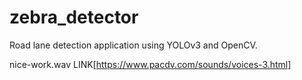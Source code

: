# zebra_detector
Road lane detection application using YOLOv3 and OpenCV.


nice-work.wav LINK[https://www.pacdv.com/sounds/voices-3.html]
